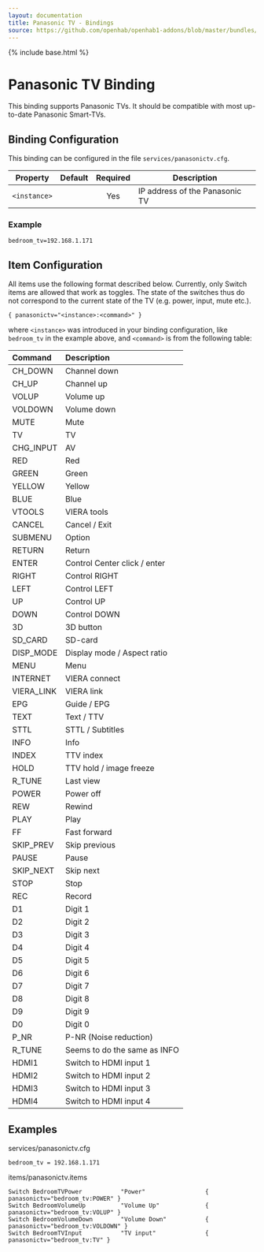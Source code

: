 ```yaml
---
layout: documentation
title: Panasonic TV - Bindings
source: https://github.com/openhab/openhab1-addons/blob/master/bundles/binding/org.openhab.binding.panasonictv/README.md
---
```


<!-- Attention authors: Do not edit directly. Please add your changes to the appropriate source repository -->

{% include base.html %}

# Panasonic TV Binding

This binding supports Panasonic TVs. It should be compatible with most up-to-date Panasonic Smart-TVs.

## Binding Configuration

This binding can be configured in the file `services/panasonictv.cfg`.

| Property | Default | Required | Description |
|----------|---------|:--------:|-------------|
| `<instance>` |     |    Yes   | IP address of the Panasonic TV |

### Example

```
bedroom_tv=192.168.1.171
```

## Item Configuration

All items use the following format described below. Currently, only Switch items are allowed that work as toggles. The state of the switches thus do not correspond to the current state of the TV (e.g. power, input, mute etc.).

```
{ panasonictv="<instance>:<command>" }
```

where `<instance>` was introduced in your binding configuration, like `bedroom_tv` in the example above, and `<command>` is from the following table:

| Command | Description |
| :------------- |:-------------| 
| CH_DOWN | Channel down |
| CH_UP | Channel up |
| VOLUP | Volume up |
| VOLDOWN | Volume down |
| MUTE | Mute |
| TV | TV |
| CHG_INPUT | AV |
| RED | Red |
| GREEN | Green |
| YELLOW | Yellow |
| BLUE | Blue |
| VTOOLS | VIERA tools |
| CANCEL | Cancel / Exit |
| SUBMENU | Option |
| RETURN | Return |
| ENTER | Control Center click / enter |
| RIGHT | Control RIGHT |
| LEFT | Control LEFT |
| UP | Control UP |
| DOWN | Control DOWN |
| 3D | 3D button |
| SD_CARD | SD-card |
| DISP_MODE | Display mode / Aspect ratio |
| MENU | Menu |
| INTERNET | VIERA connect |
| VIERA_LINK | VIERA link |
| EPG | Guide / EPG |
| TEXT | Text / TTV |
| STTL | STTL / Subtitles |
| INFO | Info |
| INDEX | TTV index |
| HOLD | TTV hold / image freeze |
| R_TUNE | Last view |
| POWER | Power off |
| REW | Rewind |
| PLAY | Play |
| FF | Fast forward |
| SKIP_PREV | Skip previous |
| PAUSE | Pause |
| SKIP_NEXT | Skip next |
| STOP | Stop |
| REC | Record |
| D1 | Digit 1 |
| D2 | Digit 2 |
| D3 | Digit 3 |
| D4 | Digit 4 |
| D5 | Digit 5 |
| D6 | Digit 6 |
| D7 | Digit 7 |
| D8 | Digit 8 |
| D9 | Digit 9 |
| D0 | Digit 0 |
| P_NR | P-NR (Noise reduction) |
| R_TUNE | Seems to do the same as INFO |
| HDMI1 | Switch to HDMI input 1 |
| HDMI2 | Switch to HDMI input 2 |
| HDMI3 | Switch to HDMI input 3 |
| HDMI4 | Switch to HDMI input 4 |

## Examples

services/panasonictv.cfg

```
bedroom_tv = 192.168.1.171
```

items/panasonictv.items

```
Switch BedroomTVPower           "Power"                 { panasonictv="bedroom_tv:POWER" }
Switch BedroomVolumeUp          "Volume Up"             { panasonictv="bedroom_tv:VOLUP" }
Switch BedroomVolumeDown        "Volume Down"           { panasonictv="bedroom_tv:VOLDOWN" }
Switch BedroomTVInput           "TV input"              { panasonictv="bedroom_tv:TV" }
```
